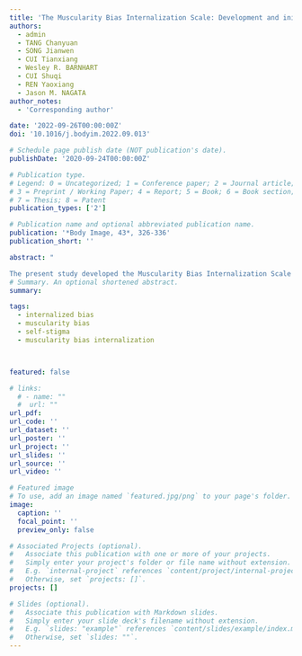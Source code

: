 ```yaml
---
title: 'The Muscularity Bias Internalization Scale: Development and initial validation in Chinese adult men'
authors:
  - admin
  - TANG Chanyuan
  - SONG Jianwen
  - CUI Tianxiang
  - Wesley R. BARNHART
  - CUI Shuqi
  - REN Yaoxiang
  - Jason M. NAGATA
author_notes:
  - 'Corresponding author'

date: '2022-09-26T00:00:00Z'
doi: '10.1016/j.bodyim.2022.09.013'

# Schedule page publish date (NOT publication's date).
publishDate: '2020-09-24T00:00:00Z'

# Publication type.
# Legend: 0 = Uncategorized; 1 = Conference paper; 2 = Journal article;
# 3 = Preprint / Working Paper; 4 = Report; 5 = Book; 6 = Book section;
# 7 = Thesis; 8 = Patent
publication_types: ['2']

# Publication name and optional abbreviated publication name.
publication: '*Body Image, 43*, 326-336'
publication_short: ''

abstract: "

The present study developed the Muscularity Bias Internalization Scale (MBIS), a measure of muscularity bias internalization, which assesses the extent to which an individual endorses muscularity-based stereotypes and engages in negative self-evaluations due to muscularity. In Study 1, a pool of candidate items was developed. By using exploratory factor analysis (EFA) on a sample of 300 Chinese adult men (M<SUB>*age*</SUB> = 29.98 years, *SD* = 7.81), 14 items from the item pool were retained. The 14-item MBIS contained three factors. In Study 2, the second sample of 300 Chinese adult men (M<SUB>*age*</SUB> = 29.50 years, *SD* = 7.50) was used to confirm the factor structure of the MBIS, as well as to examine its reliability and validity. Confirmatory factor analysis (CFA) further confirmed the three-factor structure of the MBIS with a good model fit. The MBIS showed high internal consistency reliability and high two-week test-retest reliability. The MBIS also showed good construct validity with measures of drive for muscularity, muscularity-oriented disordered eating, and muscle dysmorphia symptoms. The newly developed MBIS may help understand the role of muscularity bias internalization in the development and maintenance of muscularity-oriented body image and muscularity-oriented disordered eating."
# Summary. An optional shortened abstract.
summary: 

tags:
  - internalized bias
  - muscularity bias
  - self-stigma
  - muscularity bias internalization



featured: false

# links:
  # - name: ""
  #  url: ""
url_pdf: 
url_code: ''
url_dataset: ''
url_poster: ''
url_project: ''
url_slides: ''
url_source: ''
url_video: ''

# Featured image
# To use, add an image named `featured.jpg/png` to your page's folder.
image:
  caption: ''
  focal_point: ''
  preview_only: false

# Associated Projects (optional).
#   Associate this publication with one or more of your projects.
#   Simply enter your project's folder or file name without extension.
#   E.g. `internal-project` references `content/project/internal-project/index.md`.
#   Otherwise, set `projects: []`.
projects: []

# Slides (optional).
#   Associate this publication with Markdown slides.
#   Simply enter your slide deck's filename without extension.
#   E.g. `slides: "example"` references `content/slides/example/index.md`.
#   Otherwise, set `slides: ""`.
---
```

